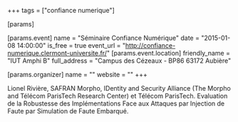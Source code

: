 +++
tags = ["confiance numerique"]

[params]

[params.event]
name = "Séminaire Confiance Numérique"
date = "2015-01-08 14:00:00"
is_free = true
event_url = "http://confiance-numerique.clermont-universite.fr/"
[params.event.location]
friendly_name = "IUT Amphi B"
full_address = "Campus des Cézeaux - BP86 63172 Aubière"

[params.organizer]
name = ""
website = ""
+++

Lionel Rivière, SAFRAN Morpho, IDentity and Security Alliance (The Morpho and Télécom ParisTech Research Center) et Télécom ParisTech. Evaluation de la Robustesse des Implémentations Face aux Attaques par Injection de Faute par Simulation de Faute Embarqué.
